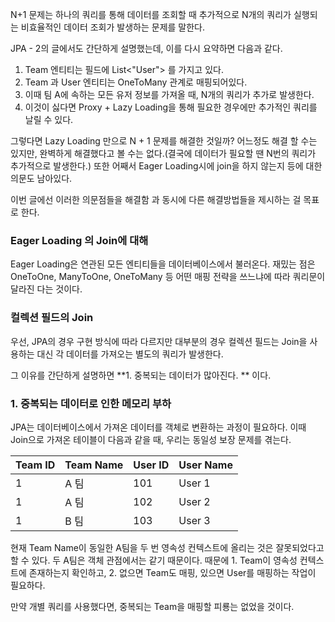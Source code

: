 

N+1 문제는 하나의 쿼리를 통해 데이터를 조회할 때 추가적으로 N개의 쿼리가 실행되는 비효율적인 데이터 조회가 발생하는 문제를 말한다. 

JPA - 2의 글에서도 간단하게 설명했는데, 이를 다시 요약하면 다음과 같다.

1. Team 엔티티는 필드에 List<"User"> 를 가지고 있다.
2. Team 과 User 엔티티는 OneToMany 관계로 매핑되어있다.
3. 이때 팀 A에 속하는 모든 유저 정보를 가져올 때, N개의 쿼리가 추가로 발생한다.
4. 이것이 싫다면 Proxy + Lazy Loading을 통해 필요한 경우에만 추가적인 쿼리를 날릴 수 있다.

그렇다면 Lazy Loading 만으로 N + 1 문제를 해결한 것일까?
어느정도 해결 할 수는 있지만, 완벽하게 해결했다고 볼 수는 없다.(결국에 데이터가 필요할 땐 N번의 쿼리가 추가적으로 발생한다.) 또한 어째서 Eager Loading시에 join을 하지 않는지 등에 대한 의문도 남아있다.

이번 글에선 이러한 의문점들을 해결함 과 동시에 다른 해결방법들을 제시하는 걸 목표로 한다.

### Eager Loading 의 Join에 대해

Eager Loading은 연관된 모든 엔티티들을 데이터베이스에서 불러온다. 
재밌는 점은 OneToOne, ManyToOne, OneToMany 등 어떤 매핑 전략을 쓰느냐에 따라 쿼리문이 달라진 다는 것이다.

### 컬렉션 필드의 Join

우선, JPA의 경우 구현 방식에 따라 다르지만 대부분의 경우 컬렉션 필드는 Join을 사용하는 대신 각 데이터를 가져오는 별도의 쿼리가 발생한다.

그 이유를 간단하게 설명하면 **1. 중복되는 데이터가 많아진다. ** 이다.

### 1. 중복되는 데이터로 인한 메모리 부하


JPA는 데이터베이스에서 가져온 데이터를 객체로 변환하는 과정이 필요하다.
이때 Join으로 가져온 테이블이 다음과 같을 때, 우리는 동일성 보장 문제를 겪는다.

| Team ID | Team Name | User ID | User Name |
| ------- | --------- | ------- | --------- |
| 1       | A 팀       | 101     | User 1    |
| 1       | A 팀       | 102     | User 2    |
| 1       | B 팀       | 103     | User 3    |

현재 Team Name이 동일한 A팀을 두 번 영속성 컨텍스트에 올리는 것은 잘못되었다고 할 수 있다. 두 A팀은 객체 관점에서는 같기 때문이다.  때문에 1. Team이 영속성 컨텍스트에 존재하는지 확인하고, 2. 없으면 Team도 매핑, 있으면 User를 매핑하는 작업이 필요하다.

만약 개별 쿼리를 사용했다면, 중복되는 Team을 매핑할 피룡는 없었을 것이다.






